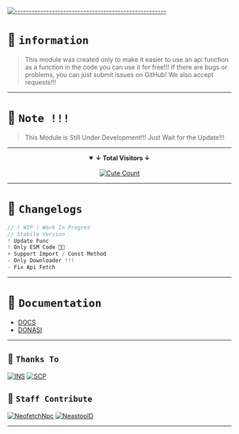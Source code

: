 [![-----------------------------------------------------](https://raw.githubusercontent.com/andreasbm/readme/master/assets/lines/colored.png)](#table-of-contents)

# 📛 `information`
> This module was created only to make it easier to use an api function as a function in the code
> you can use it for free!!!
> If there are bugs or problems, you can just submit issues on GitHub! We also accept requests!!!

---------

# 🛑 `Note !!!`
> This Module is Still Under Development!!! Just Wait for the Update!!!

---------

<details open align="center">
<summary><b>↓ Total Visitors ↓</b></summary>
<br>
<a href="https://www.instagram.com/fatih_frdaus"><img alt="Cute Count" src="https://count.getloli.com/get/@NeofetchNpc?theme=rule34"/></a>
</details>
</div>

---------

# 📍 `Changelogs`
```js
// ( WIP ) Work In Progres
// Stabile Version
! Update Func
! Only ESM Code 🙏🏻
+ Support Import / Const Method
- Only Downloader !!!
- Fix Api Fetch
```

---------

# 📍 `Documentation`
- [DOCS](https://github.com/NeofetchNpc/NeastooAPI/wiki/Documentation)
- [DONASI](https://saweria.co/YUSUP909)

---------

## 📌 `Thanks To`
[![INS](https://github.com/INsITdeveloper.png?size=100)](https://github.com/INsITdeveloper)
[![SCP](https://github.com/glospotnew.png?size=100)](https://github.com/glospotnew)

## 🛑 `Staff Contribute`
[![NeofetchNpc](https://github.com/NeofetchNpc.png?size=100)](https://github.com/NeofetchNpc)
[![NeastooID](https://github.com/NeeasTooID.png?size=100)](https://github.com/NeeasTooID)

---------
